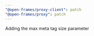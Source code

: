```yaml
---
"@open-frames/proxy-client": patch
"@open-frames/proxy": patch
---
```


Adding the max meta tag size parameter

